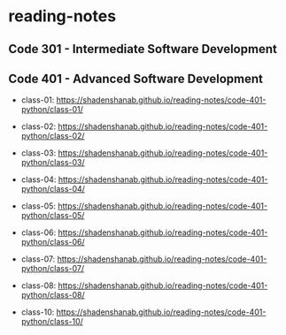 # reading-notes

## Code 301 - Intermediate Software Development

## Code 401 - Advanced Software Development

- class-01: <https://shadenshanab.github.io/reading-notes/code-401-python/class-01/>

- class-02: <https://shadenshanab.github.io/reading-notes/code-401-python/class-02/>

- class-03: <https://shadenshanab.github.io/reading-notes/code-401-python/class-03/>

- class-04: <https://shadenshanab.github.io/reading-notes/code-401-python/class-04/>

- class-05: <https://shadenshanab.github.io/reading-notes/code-401-python/class-05/>

- class-06: <https://shadenshanab.github.io/reading-notes/code-401-python/class-06/>

- class-07: <https://shadenshanab.github.io/reading-notes/code-401-python/class-07/>

- class-08: <https://shadenshanab.github.io/reading-notes/code-401-python/class-08/>

- class-10: <https://shadenshanab.github.io/reading-notes/code-401-python/class-10/>

